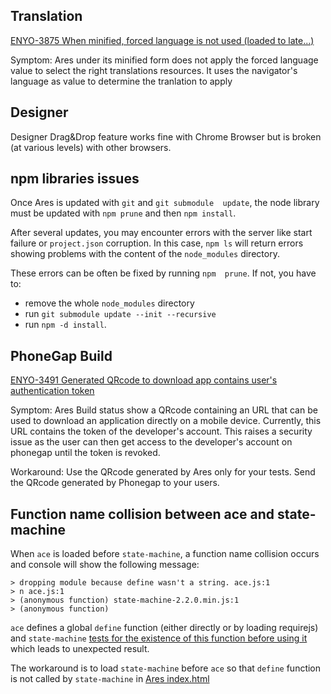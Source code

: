 ## Translation
[ENYO-3875 When minified, forced language is not used (loaded to late...)](https://enyojs.atlassian.net/browse/ENYO-3875) 

Symptom: Ares under its minified form does not apply the forced language 
value to select the right translations resources. It uses the navigator's 
language as value to determine the tranlation to apply


## Designer

Designer Drag&Drop feature works fine with Chrome Browser but is
broken (at various levels) with other browsers.

## npm libraries issues

Once Ares is  updated with `git` and `git submodule  update`, the node
library must be updated with `npm prune` and then `npm install`.

After several updates,  you may encounter errors with  the server like
start failure  or `project.json`  corruption. In  this case,  `npm ls`
will  return  errors   showing  problems  with  the   content  of  the
`node_modules` directory.

These errors  can be often be  fixed by running `npm  prune`.  If not,
you have to:

* remove the whole `node_modules` directory
* run `git submodule update --init --recursive`
* run `npm -d install`.

## PhoneGap Build

[ENYO-3491 Generated QRcode to download app contains user's authentication token](https://enyojs.atlassian.net/browse/ENYO-3491)

Symptom: Ares Build status show a QRcode containing an URL that can be
used to download an application directly on a mobile device.
Currently, this URL contains the token of the developer's
account. This raises a security issue as the user can then get access
to the developer's account on phonegap until the token is revoked.

Workaround: Use the QRcode generated by Ares only for your tests. Send
the QRcode generated by Phonegap to your users.


## Function name collision between ace and state-machine


When ``ace`` is loaded before ``state-machine``, a function name
collision occurs and console will show the following message:

    > dropping module because define wasn't a string. ace.js:1
    > n ace.js:1
    > (anonymous function) state-machine-2.2.0.min.js:1
    > (anonymous function)

``ace`` defines a global ``define`` function (either directly or by loading requirejs) and
``state-machine``
[tests for the existence of this function before using it](https://github.com/jakesgordon/javascript-state-machine/blob/master/state-machine.js#L194) which leads to unexpected result.

The workaround is to load ``state-machine`` before ``ace`` so that ``define`` function is not called by ``state-machine`` in
[Ares index.html](ares/index.html)
